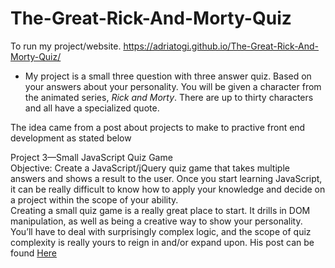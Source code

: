 # The-Great-Rick-And-Morty-Quiz
To run my project/website. https://adriatogi.github.io/The-Great-Rick-And-Morty-Quiz/

- My project is a small three question with three answer quiz. Based on your answers about your personality. You will be given a character from the animated series, *Rick and Morty*. There are up to thirty characters and all have a specialized quote.

The idea came from a post about projects to make to practive front end development as stated below

Project 3—Small JavaScript Quiz Game <br />
Objective: Create a JavaScript/jQuery quiz game that takes multiple answers and shows a result to the user.
Once you start learning JavaScript, it can be really difficult to know how to apply your knowledge and decide on a project within the scope of your ability. <br />
Creating a small quiz game is a really great place to start. It drills in DOM manipulation, as well as being a creative way to show your personality. <br />
You’ll have to deal with surprisingly complex logic, and the scope of quiz complexity is really yours to reign in and/or expand upon.
His post can be found [Here](https://medium.com/@GarrettLevine/5-projects-to-complete-when-starting-to-learn-front-end-web-development-48e8a1ce3178)


